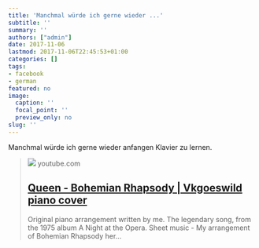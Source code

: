 ```yaml
---
title: 'Manchmal würde ich gerne wieder ...'
subtitle: ''
summary: ''
authors: ["admin"]
date: 2017-11-06
lastmod: 2017-11-06T22:45:53+01:00
categories: []
tags:
- facebook
- german
featured: no
image:
  caption: ''
  focal_point: ''
  preview_only: no
slug: ''
---
```

Manchmal würde ich gerne wieder anfangen Klavier zu lernen.
> [![](https://i.ytimg.com/vi/rptV6K7nqu0/maxresdefault.jpg)](https://www.youtube.com/watch?v=rptV6K7nqu0)
> youtube.com
> ## [Queen - Bohemian Rhapsody | Vkgoeswild piano cover](https://www.youtube.com/watch?v=rptV6K7nqu0)
>
>Original piano arrangement written by me. The legendary song, from the 1975 album A Night at the Opera. Sheet music - My arrangement of Bohemian Rhapsody her...


